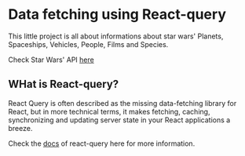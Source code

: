 # Data fetching using React-query

This little project is all about informations about star wars' Planets, Spaceships, Vehicles, People, Films and Species.

Check Star Wars' API [here](https://swapi.dev/)

## WHat is React-query?

React Query is often described as the missing data-fetching library for React, but in more technical terms, it makes fetching, caching, synchronizing and updating server state in your React applications a breeze.

Check the [docs](https://react-query.tanstack.com/quick-start) of react-query here for more information.